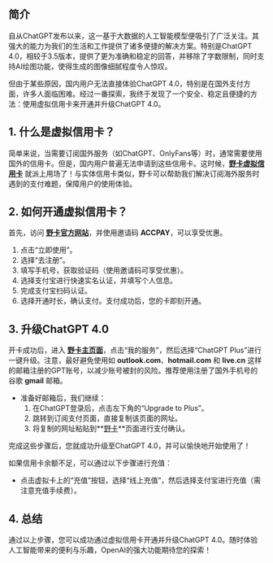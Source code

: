 ## 简介

自从ChatGPT发布以来，这一基于大数据的人工智能模型便吸引了广泛关注。其强大的能力为我们的生活和工作提供了诸多便捷的解决方案。特别是ChatGPT 4.0，相较于3.5版本，提供了更为准确和稳定的回答，并移除了字数限制，同时支持AI绘图功能，使得生成的图像细腻程度令人惊叹。

但由于某些原因，国内用户无法直接体验ChatGPT 4.0，特别是在国外支付方面，许多人面临困难。经过一番探索，我终于发现了一个安全、稳定且便捷的方法：使用虚拟信用卡来开通并升级ChatGPT 4.0。

## 1. 什么是虚拟信用卡？

简单来说，当需要订阅国外服务（如ChatGPT、OnlyFans等）时，通常需要使用国外的信用卡。但是，国内用户普遍无法申请到这些信用卡。这时候，**[野卡虚拟信用卡](https://bit.ly/bewildcard)** 就派上用场了！与实体信用卡类似，野卡可以帮助我们解决订阅海外服务时遇到的支付难题，保障用户的使用体验。

## 2. 如何开通虚拟信用卡？

首先，访问 **[野卡官方网站](https://bit.ly/bewildcard)**，并使用邀请码 **ACCPAY**，可以享受优惠。

1. 点击“立即使用”。
2. 选择“去注册”。
3. 填写手机号，获取验证码（使用邀请码可享受优惠）。
4. 选择支付宝进行快速实名认证，并填写个人信息。
5. 完成支付宝扫码认证。
6. 选择开通时长，确认支付。支付成功后，您的卡即刻开通。

## 3. 升级ChatGPT 4.0

开卡成功后，进入 **[野卡主页面](https://bit.ly/bewildcard)**，点击“我的服务”，然后选择“ChatGPT Plus”进行一键升级。注意，最好避免使用如 **outlook.com**、**hotmail.com** 和 **live.cn** 这样的邮箱注册的GPT账号，以减少账号被封的风险。推荐使用注册了国外手机号的谷歌 **gmail** 邮箱。

- 准备好邮箱后，我们继续：
    1. 在ChatGPT登录后，点击左下角的“Upgrade to Plus”。
    2. 跳转到订阅支付页面，直接复制该页面的网址。
    3. 将复制的网址粘贴到**[野卡](https://bit.ly/bewildcard)**页面进行支付确认。

完成这些步骤后，您就成功升级至ChatGPT 4.0，并可以愉快地开始使用了！

如果信用卡余额不足，可以通过以下步骤进行充值：

- 点击虚拟卡上的“充值”按钮，选择“线上充值”，然后选择支付宝进行充值（需注意充值手续费）。

## 4. 总结

通过以上步骤，您可以成功通过虚拟信用卡开通并升级ChatGPT 4.0。随时体验人工智能带来的便利与乐趣，OpenAI的强大功能期待您的探索！